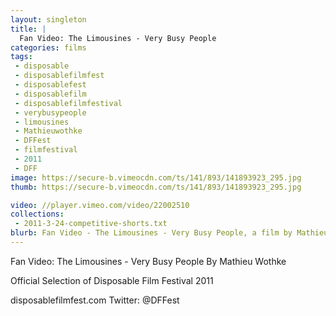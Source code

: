 ```yaml
---
layout: singleton
title: |
  Fan Video: The Limousines - Very Busy People
categories: films
tags:
 - disposable
 - disposablefilmfest
 - disposablefest
 - disposablefilm
 - disposablefilmfestival
 - verybusypeople
 - limousines
 - Mathieuwothke
 - DFFest
 - filmfestival
 - 2011
 - DFF
image: https://secure-b.vimeocdn.com/ts/141/893/141893923_295.jpg
thumb: https://secure-b.vimeocdn.com/ts/141/893/141893923_295.jpg

video: //player.vimeo.com/video/22002510
collections:
 - 2011-3-24-competitive-shorts.txt
blurb: Fan Video - The Limousines - Very Busy People, a film by Mathieu Wothke.
---
```


Fan Video: The Limousines - Very Busy People
By Mathieu Wothke

Official Selection of Disposable Film Festival 2011

disposablefilmfest.com
Twitter: @DFFest